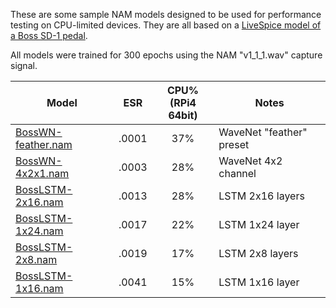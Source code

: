 These are some sample NAM models designed to be used for performance testing on CPU-limited devices. They are all based on a [LiveSpice model of a Boss SD-1 pedal](https://blog.nostatic.org/2023/04/this-boss-sd-1-pedal-does-not-exist.html).

All models were trained for 300 epochs using the NAM "v1_1_1.wav" capture signal.

| Model | ESR | CPU%<br>(RPi4 64bit) | Notes |
| --- |--- | :-: | --- |
| [BossWN-feather.nam](https://github.com/mikeoliphant/neural-amp-modeler-lv2/blob/main/models/BossWN-feather.nam) | .0001 | 37% | WaveNet "feather" preset |
| [BossWN-4x2x1.nam](https://github.com/mikeoliphant/neural-amp-modeler-lv2/blob/main/models/BossWN-4x2x1.nam) | .0003 | 28% | WaveNet 4x2 channel |
| [BossLSTM-2x16.nam](https://github.com/mikeoliphant/neural-amp-modeler-lv2/blob/main/models/BossLSTM-2x16.nam) | .0013 | 28% | LSTM 2x16 layers |
| [BossLSTM-1x24.nam](https://github.com/mikeoliphant/neural-amp-modeler-lv2/blob/main/models/BossLSTM-1x24.nam) | .0017 | 22% | LSTM 1x24 layer |
| [BossLSTM-2x8.nam](https://github.com/mikeoliphant/neural-amp-modeler-lv2/blob/main/models/BossLSTM-2x8.nam) | .0019 | 17% | LSTM 2x8 layers |
| [BossLSTM-1x16.nam](https://github.com/mikeoliphant/neural-amp-modeler-lv2/blob/main/models/BossLSTM-1x16.nam) | .0041 | 15% | LSTM 1x16 layer |
